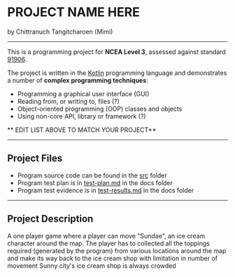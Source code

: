 # PROJECT NAME HERE

by Chittranuch Tangitcharoen (Mimi)

---

This is a programming project for **NCEA Level 3**, assessed against standard [91906](docs/as91906.pdf).

The project is written in the [Kotlin](https://kotlinlang.org) programming language and demonstrates a number of **complex programming techniques**:
- Programming a graphical user interface (GUI)
- Reading from, or writing to, files (?)
- Object-oriented programming (OOP) classes and objects
- Using non-core API, library or framework (?)


** EDIT LIST ABOVE TO MATCH YOUR PROJECT**

---

## Project Files

- Program source code can be found in the [src](src/) folder
- Program test plan is in [test-plan.md](docs/test-plan.md) in the docs folder
- Program test evidence is in [test-results.md](docs/test-results.md) in the docs folder

---

## Project Description

A one player game where a player can move "Sundae", an ice cream character around the map.
The player has to collected all the toppings required (generated by the program) from various 
locations around the map and make its way back to the ice cream shop with limitation in number of movement
Sunny city's ice cream shop is always crowded

